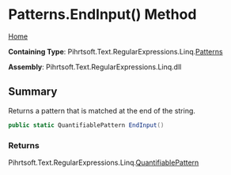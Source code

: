 # Patterns\.EndInput\(\) Method

[Home](../../../../../../README.md)

**Containing Type**: Pihrtsoft\.Text\.RegularExpressions\.Linq\.[Patterns](../README.md)

**Assembly**: Pihrtsoft\.Text\.RegularExpressions\.Linq\.dll

## Summary

Returns a pattern that is matched at the end of the string\.

```csharp
public static QuantifiablePattern EndInput()
```

### Returns

Pihrtsoft\.Text\.RegularExpressions\.Linq\.[QuantifiablePattern](../../QuantifiablePattern/README.md)

